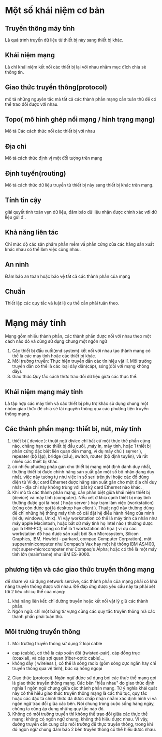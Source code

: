 # Một số khái niệm cơ bản
## Truyền thông máy tính
Là quá trình truyền dữ liệu từ thiết bị này sang thiết bị khác.
## Khái niệm mạng
Là chỉ khái niệm kết nối các thiết bị lại với nhau nhằm mục đích chia sẻ thông tin.
## Giao thức truyền thông(protocol)
mô tả những nguyên tắc mà tất cả các thành phần mạng cần tuân thủ để có thể trao đổi được với nhau.
## Topo( mô hình ghép nối mạng / hình trạng mạng)
Mô tả Các cách thức nối các thiết bị với nhau
## Địa chỉ
Mô tả cách thức định vị một đối tượng trên mạng
## Định tuyến(routing)
Mô tả cách thức dữ liệu truyền từ thiết bị này sang thiết bị khác trên mạng.
## Tính tin cậy
giải quyết tính toàn vẹn dữ liệu, đảm bảo dữ liệu nhận được chính xác với dữ liệu gửi đi.
## Khả năng liên tác
Chỉ mức độ các sản phẩm phần mềm vầ phần cứng của các hãng sản xuất khác nhau có thể làm việc cùng nhau.
## An ninh
Đảm bảo an toàn hoặc bảo vệ tất cả các thành phần của mạng
## Chuẩn
Thiết lập các quy tắc và luật lệ cụ thể cần phải tuân theo.
# Mạng máy tính
Mạng gồm nhiều thành phần, các thành phần được nối với nhau theo một cách nào đó và cùng sử dụng chung một ngôn ngữ
1. Các thiết bị đầu cuối(end system) kết nối với nhau tạo thành mạng có thể là các máy tính hoặc các thiết bị khác.
2. Môi trường truyền: Thực hiện truyền dẫn các tín hiệu vật lí. Môi trường truyền dẫn có thể là các loại dây dẫn(cáp), sóng(đối với mạng không dây).
3. Giao thức:Quy tắc cách thức trao đổi dữ liệu giữa các thực thể.
## Khái niệm mạng máy tính
Là tập hợp các máy tính và các thiết bị phụ trợ khác sử dụng chung một nhóm giao thức đẻ chia sẻ tài nguyên thông qua các phương tiện truyền thông mạng.
## Các thành phần mạng: thiết bị, nút, máy tính
1. thiết bị ( device ): thuật ngữ divice chỉ bất cứ một thực thể phần cứng nào, chẳng hạn các thiết bị đầu cuối, ,máy in, máy tinh, hoặc 1 thiết bị phần cứng đặc biệt liên quan đến mạng, ví dụ máy chủ ( server ), repeater (bộ lặp), bridge (cầu), switch, router (bộ định tuyến), và rất nhiều các thiết bị khác.
2. có nhiều phương pháp gán cho thiết bị mạng một định danh duy nhất, thường thiết bị được chính hãng sản xuất gắn một số bộ nhận dạng duy nhất. việc này tương tự như việc in số seri trên tivi hoặc các đồ dùng điện tử
Ví dụ: card Ethernet được hãng sản xuất gán cho một địa chỉ duy nhât - địa chỉ này không trùng với bất kỳ card Ethernet nào khác.
3. Khi mô tả các thành phần mạng, cần phân biệt giữa khái niệm thiết bị (device) và máy tính (computer). Nếu xét ở khía cạnh thiết bị máy tính thường được gọi là host ( hoặc server ) hay trạm làm việc (workstation) (cũng còn được gọi là desktop hay client ). Thuật ngữ này thường dùng để chỉ những hệ thống máy tính có cài đặt hệ điều hành riêng của minh (ví dụ windows, Unix). Vì vậy workstation có thể là máy tính cá nhân như máy apple Macintosh, hoặc bất cứ máy tính họ Intel nào ( thường được gọi là IBM-PC); cũng có thể là 1 workstation đồ họa ( ví dụ các workstation đồ họa được sản xuất bởi Sun Microsystem, Silicon Graphics, IBM, Hewlett - parkard, compaq Computer Corpration), một supperminicomputer như Compaq's Vax hay một hệ thống IBM AS/400, một super-microcomputer như Compaq's Alpha; hoặc có thể là một máy tính lớn (mainframe) như IBM ES-9000.
## phương tiện và các giao thức truyền thông mạng
để share và sử dụng network sercive, các thành phần của mạng phải có khả năng truyền thông được với nhau. Để đáp ứng được yêu cầu này ta phải xét tới 2 tiêu chí cụ thể của mạng:
1. khả năng liên kết: chỉ đường truyền hoặc kết nối vật lý giữ các thành phần.
2. Ngôn ngữ: chỉ một bảng từ vựng cùng các quy tắc truyền thông mà các thành phần phải tuân thủ.
## Môi trường truyền thông 
1. Môi trường truyền thông sử dụng 2 loại cable
* cap (cable), có thể là cáp xoắn đôi (twisted-pair), cáp đồng trục (coaxial), và cáp sợi quan (fiber-optic cable)...
* không dây ( wireless ), có thể là sóng radio (gồm sóng cực ngắn hay chỉ truyền thông qua vệ tinh), bức xạ hồng ngoại
2. Giao thức (protocol). Ngôn ngữ được sử dụng bởi các thực thể mạng gọi là giao thức truyền thông mạng. Các bên "hiểu nhau" do giao thức định nghĩa 1 ngôn ngữ chung giữa các thành phần mạng. Từ ý nghĩa khái quát này có thể hiểu giao thức truyền thông mạng là các thủ tục, quy tắc hoặc các đặc tả chính thức đã được chấp nhận nhằm xác định hình vi và ngôn ngữ trao đổi giữa các bên. Nói chung trong cuộc sống hàng ngày, chúng ta cũng áp dụng những quy tắc nào đó.
3. Không có môi trường truyền thì không thể trao đổi giữa các thực thể mạng; không có ngôn ngữ chung, không thể hiểu được nhau. Vì vậy, đường truyền cần cung cấp môi trường để thực truyền thông, trong khi đó ngôn ngữ chung đảm bảo 2 bên truyền thông có thể hiểu được nhau.
